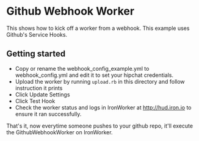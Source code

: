 # Github Webhook Worker

This shows how to kick off a worker from a webhook. This example uses Github's Service Hooks.

## Getting started

- Copy or rename the webhook_config_example.yml to webhook_config.yml and edit it to set your hipchat credentials.
- Upload the worker by running `upload.rb` in this directory and follow instruction it prints
- Click Update Settings
- Click Test Hook
- Check the worker status and logs in IronWorker at http://hud.iron.io to ensure it ran successfully.

That's it, now everytime someone pushes to your github repo, it'll execute the GithubWebhookWorker on IronWorker.
